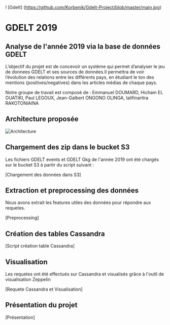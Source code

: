 ! [Gdelt] (https://github.com/Korbenik/Gdelt-Project/blob/master/main.jpg)

# GDELT 2019

## Analyse de l'année 2019 via la base de données GDELT 

L’objectif du projet est de concevoir un système qui permet d’analyser le jeu de donnees GDELT et ses sources de données.Il permettra de voir l’évolution des relations entre les différents pays, en étudiant le ton des mentions (positives/negatives) dans les articles médias de chaque pays.

Notre groupe de travail est composé de : Emmanuel DOUMARD, Hicham EL OUATIKI, Paul LEGOUX, Jean-Galbert ONGONO OLINGA, Ialifinaritra RAKOTONIAINA


## Architecture proposée 

![Architecture](https://github.com/Korbenik/Gdelt-Project/blob/master/architecture.PNG)


## Chargement des zip dans le bucket S3 

Les fichiers GDELT events et GDELT Gkg de l'année 2019 ont été chargés sur le bucket S3 à partir du script suivant : 

[Chargement des données dans S3]


## Extraction et preprocessing des données 

Nous avons extrait les features utiles des données pour répondre aux requetes.

[Preprocessing]


## Création des tables Cassandra

[Script création table Cassandra]


## Visualisation 

Les requetes ont été effectués sur Cassandra et visualisés grâce à l'outil de visualisation Zeppelin 

[Requete Cassandra et Visualisation]

## Présentation du projet 

[Présentation]


